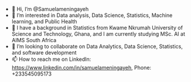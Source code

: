 - 👋 Hi, I’m @Samuelameningayeh
- 👀 I’m interested in Data analysis, Data Science, Statistics, Machine learning, and Public Health
- 🌱 I have a background in Statistics from Kwame Nkrumah University of Science and Technology, Ghana, and I am currently studying MSc. AI at AIMS South Africa
- 💞️ I’m looking to collaborate on Data Analytics, Data Science, Statistics, and software development
- 📫 How to reach me on LinkedIn: https://www.linkedin.com/in/samuelameningayeh, Phone: +233545095173

<!---
Samuelameningayeh/Samuelameningayeh is a ✨ special ✨ repository because its `README.md` (this file) appears on your GitHub profile.
You can click the Preview link to take a look at your changes.
--->
